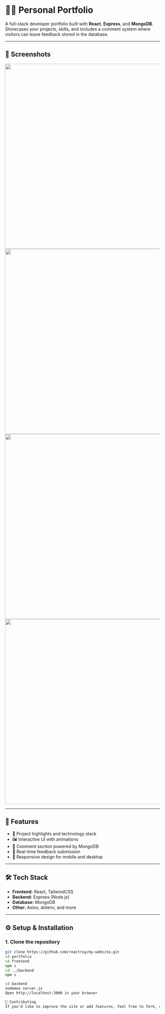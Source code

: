 # 🧑‍💻 Personal Portfolio

A full-stack developer portfolio built with **React**, **Express**, and **MongoDB**. Showcases your projects, skills, and includes a comment system where visitors can leave feedback stored in the database.

---

## 📸 Screenshots

<p align="center">
  <img src="https://res.cloudinary.com/danlxus36/image/upload/v1744073045/mine1_jpkuo9.png" width="600"/>
  <img src="https://res.cloudinary.com/danlxus36/image/upload/v1744073045/mine2_a8j04r.png" width="600"/>
  <img src="https://res.cloudinary.com/danlxus36/image/upload/v1744073045/mine3_kvxmx0.png" width="600"/>
  <img src="https://res.cloudinary.com/danlxus36/image/upload/v1744073045/mine4_ilefo6.png" width="600"/>
</p>

---

## 🚀 Features

- 🧠 Project highlights and technology stack
- 🖼️ Interactive UI with animations
- 📝 Comment section powered by MongoDB
- 🔄 Real-time feedback submission
- 📱 Responsive design for mobile and desktop

---

## 🛠 Tech Stack

- **Frontend:** React, TailwindCSS
- **Backend:** Express (Node.js)
- **Database:** MongoDB
- **Other:** Axios, dotenv, and more

---

## ⚙️ Setup & Installation

### 1. Clone the repository

```bash
git clone https://github.com/reactray/my-website.git
cd portfolio
cd frontend
npm i
cd ../backend
npm i

cd backend
nodemon server.js
Open http://localhost:3000 in your browser

🙌 Contributing
If you’d like to improve the site or add features, feel free to fork, clone, and submit a PR!
